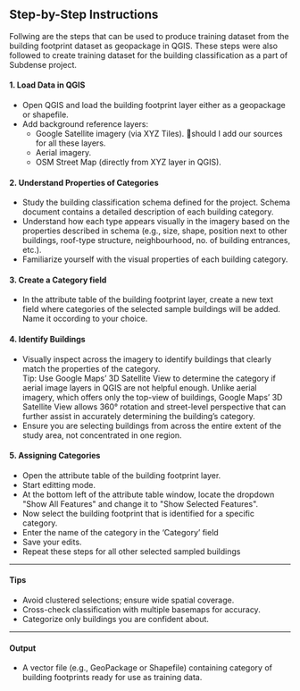 ## Step-by-Step Instructions 
Follwing are the steps that can be used to produce training dataset from the building footprint dataset as geopackage in QGIS. These steps were also followed to create training dataset for the building classification as a part of Subdense project. 

#### 1. Load Data in QGIS

- Open QGIS and load the building footprint layer either as a geopackage or shapefile. 
- Add background reference layers: 
  - Google Satellite imagery (via XYZ Tiles). 🔴should I add our sources for all these layers. 
  - Aerial imagery.
  - OSM Street Map (directly from XYZ layer in QGIS).

#### 2. Understand Properties of Categories

- Study the building classification schema defined for the project. Schema document contains a detailed description of each building category. 
- Understand how each type appears visually in the imagery based on the properties described in schema (e.g., size, shape, position next to other buildings, roof-type structure, neighbourhood, no. of building entrances, etc.).
- Familiarize yourself with the visual properties of each building category. 

#### 3. Create a Category field 

- In the attribute table of the building footprint layer, create a new text field where categories of the selected sample buildings will be added. Name it occording to your choice.


#### 4. Identify Buildings

- Visually inspect across the imagery to identify buildings that clearly match the properties of the category.  
  Tip: Use Google Maps’ 3D Satellite View to determine the category if aerial image layers in QGIS are not helpful enough. Unlike aerial imagery, which offers only the top-view of buildings, Google Maps’ 3D Satellite View allows 360° rotation and street-level perspective that can further assist in accurately determining the building’s category.
- Ensure you are selecting buildings from across the entire extent of the study area, not concentrated in one region.

#### 5. Assigning Categories 

- Open the attribute table of the building footprint layer.
- Start editting mode.
- At the bottom left of the attribute table window, locate the dropdown "Show All Features" and change it to "Show Selected Features". 
- Now select the building footprint that is identified for a specific category.
- Enter the name of the category in the ‘Category’ field 
- Save your edits.
- Repeat these steps for all other selected sampled buildings

---

#### Tips

- Avoid clustered selections; ensure wide spatial coverage.
- Cross-check classification with multiple basemaps for accuracy.
- Categorize only buildings you are confident about.

---

#### Output

- A vector file (e.g., GeoPackage or Shapefile) containing category of building footprints ready for use as training data.
